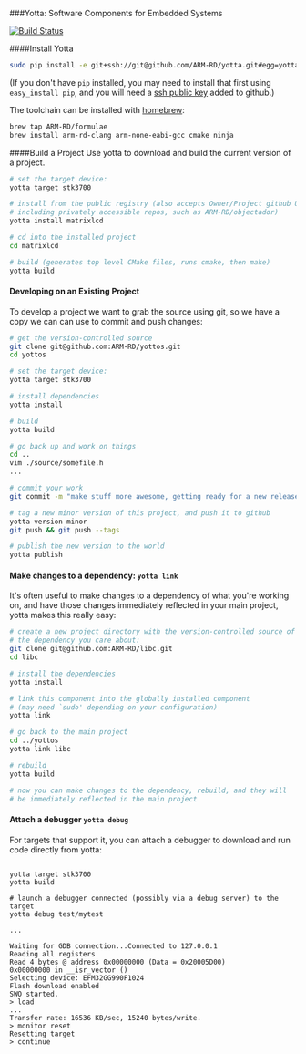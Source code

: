 ###Yotta: Software Components for Embedded Systems

[![Build Status](https://magnum.travis-ci.com/ARM-RD/yotta.svg?token=XG7YezaYG4fZCZqqBSsP&branch=master)](https://magnum.travis-ci.com/ARM-RD/yotta)

####Install Yotta
``` bash
sudo pip install -e git+ssh://git@github.com/ARM-RD/yotta.git#egg=yotta
```
(If you don't have `pip` installed, you may need to install that first using `easy_install pip`, and you will need a [ssh public key](https://help.github.com/articles/generating-ssh-keys) added to github.)  

The toolchain can be installed with [homebrew](https://github.com/ARM-RD/homebrew-formulae):
```bash
brew tap ARM-RD/formulae
brew install arm-rd-clang arm-none-eabi-gcc cmake ninja
```

####Build a Project
Use yotta to download and build the current version of a project.
```bash
# set the target device:
yotta target stk3700

# install from the public registry (also accepts Owner/Project github URLs,
# including privately accessible repos, such as ARM-RD/objectador)
yotta install matrixlcd

# cd into the installed project
cd matrixlcd

# build (generates top level CMake files, runs cmake, then make)
yotta build
```

#### Developing on an Existing Project
To develop a project we want to grab the source using git, so we have a copy we can can use to commit and push changes:
```bash
# get the version-controlled source
git clone git@github.com:ARM-RD/yottos.git
cd yottos

# set the target device:
yotta target stk3700

# install dependencies
yotta install

# build
yotta build

# go back up and work on things
cd ..
vim ./source/somefile.h
...

# commit your work
git commit -m "make stuff more awesome, getting ready for a new release"

# tag a new minor version of this project, and push it to github
yotta version minor
git push && git push --tags

# publish the new version to the world
yotta publish
```

#### Make changes to a dependency: `yotta link`
It's often useful to make changes to a dependency of what you're working on, and have those changes immediately reflected in your main project, yotta makes this really easy:

```bash
# create a new project directory with the version-controlled source of
# the dependency you care about:
git clone git@github.com:ARM-RD/libc.git
cd libc

# install the dependencies
yotta install

# link this component into the globally installed component
# (may need `sudo' depending on your configuration)
yotta link

# go back to the main project
cd ../yottos
yotta link libc

# rebuild
yotta build

# now you can make changes to the dependency, rebuild, and they will
# be immediately reflected in the main project
```

#### Attach a debugger `yotta debug`
For targets that support it, you can attach a debugger to download and run code directly from yotta:

```

yotta target stk3700
yotta build

# launch a debugger connected (possibly via a debug server) to the target
yotta debug test/mytest

...

Waiting for GDB connection...Connected to 127.0.0.1
Reading all registers
Read 4 bytes @ address 0x00000000 (Data = 0x20005D00)
0x00000000 in __isr_vector ()
Selecting device: EFM32GG990F1024
Flash download enabled
SWO started.
> load
...
Transfer rate: 16536 KB/sec, 15240 bytes/write.
> monitor reset
Resetting target
> continue
```


